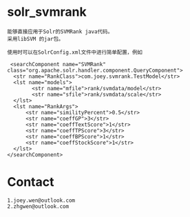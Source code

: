solr_svmrank
============

    能够直接应用于Solr的SVMRank java代码。
    采用libSVM 的jar包。

    使用时可以在SolrConfig.xml文件中进行简单配置，例如
    
     <searchComponent name="SVMRank" class="org.apache.solr.handler.component.QueryComponent">
      <str name="RankClass">com.joey.svmrank.TestModel</str>
      <lst name="models">
            <str name="mfile">rank/svmdata/model</str>
            <str name="sfile">rank/svmdata/scale</str>
      </lst>
      <lst name="RankArgs"> 
          <str name="similityPercent">0.5</str>
          <str name="coeffGP">3</str> 
          <str name="coeffTextScore">1</str> 
          <str name="coeffTPScore">3</str> 
          <str name="coeffBPScore">1</str> 
          <str name="coeffStockScore">1</str> 
      </lst>
    </searchComponent>
   

Contact
============
    1.joey.wen@outlook.com
    2.zhgwen@outlook.com

